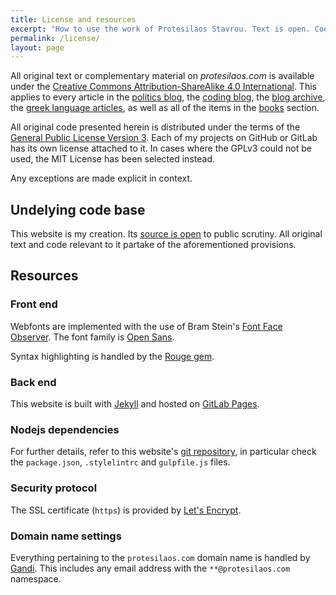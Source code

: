 ```yaml
---
title: License and resources
excerpt: "How to use the work of Protesilaos Stavrou. Text is open. Code is free software."
permalink: /license/
layout: page
---
```

All original text or complementary material on *protesilaos.com* is available under the [Creative Commons Attribution-ShareAlike 4.0 International](https://creativecommons.org/licenses/by-sa/4.0/legalcode). This applies to every article in the [politics blog](/blog/), the [coding blog](/codelog/), the [blog archive](/blog-archive/), the [greek language articles](/greek/), as well as all of the items in the [books](/books/) section.

All original code presented herein is distributed under the terms of the [General Public License Version 3](https://www.gnu.org/licenses/gpl-3.0.html). Each of my projects on GitHub or GitLab has its own license attached to it. In cases where the GPLv3 could not be used, the MIT License has been selected instead.

Any exceptions are made explicit in context.

## Undelying code base

This website is my creation. Its [source is open](https://gitlab.com/protesilaos/protesilaos.gitlab.io) to public scrutiny. All original text and code relevant to it partake of the aforementioned provisions.

## Resources

### Front end

Webfonts are implemented with the use of Bram Stein's [Font Face Observer](https://github.com/bramstein/fontfaceobserver). The font family is [Open Sans](https://fonts.google.com/specimen/Open+Sans).

Syntax highlighting is handled by the [Rouge gem](https://github.com/jneen/rouge).

### Back end

This website is built with [Jekyll](http://jekyllrb.com) and hosted on [GitLab Pages](https://pages.gitlab.io/).

### Nodejs dependencies

For further details, refer to this website's [git repository](https://gitlab.com/protesilaos/protesilaos.gitlab.io), in particular check the `package.json`, `.stylelintrc` and `gulpfile.js` files.

### Security protocol

The SSL certificate (`https`) is provided by [Let's Encrypt](https://letsencrypt.org/).

### Domain name settings

Everything pertaining to the `protesilaos.com` domain name is handled by [Gandi](https://gandi.net). This includes any email address with the `**@protesilaos.com` namespace.
